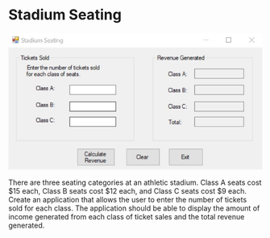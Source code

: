 # Stadium Seating

![](image/Stadium_Seating.jpg)

There are three seating categories at an athletic stadium. Class A seats cost $15 each, Class B seats cost $12 each, and Class C seats cost $9 each. Create an application that allows the user to enter the number of tickets sold for each class. The application should be able to display the amount of income generated from each class of ticket sales and the total revenue generated. 
